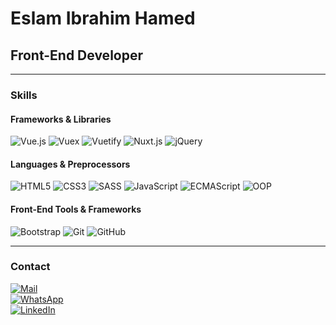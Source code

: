 # Eslam Ibrahim Hamed

## Front-End Developer

---

### Skills

#### Frameworks & Libraries

![Vue.js](https://img.shields.io/badge/Vue.js-35495E?logo=vue.js&logoColor=4FC08D)
![Vuex](https://img.shields.io/badge/Vuex-33475E?logo=vue.js&logoColor=4FC08D)
![Vuetify](https://img.shields.io/badge/Vuetify-1867C0?logo=vuetify&logoColor=white)
![Nuxt.js](https://img.shields.io/badge/Nuxt.js-00C58E?logo=nuxt.js&logoColor=white)
![jQuery](https://img.shields.io/badge/jQuery-0769AD?logo=jquery&logoColor=white)

#### Languages & Preprocessors

![HTML5](https://img.shields.io/badge/HTML5-E34F26?logo=html5&logoColor=white)
![CSS3](https://img.shields.io/badge/CSS3-1572B6?logo=css3&logoColor=white)
![SASS](https://img.shields.io/badge/SASS-CC6699?logo=sass&logoColor=white)
![JavaScript](https://img.shields.io/badge/JavaScript-F7DF1E?logo=javascript&logoColor=black)
![ECMAScript](https://img.shields.io/badge/ECMAScript-6?logo=javascript&logoColor=F7DF1E)
![OOP](https://img.shields.io/badge/OOP-Concepts-orange)

#### Front-End Tools & Frameworks

![Bootstrap](https://img.shields.io/badge/Bootstrap-563D7C?logo=bootstrap&logoColor=white)
![Git](https://img.shields.io/badge/Git-F05032?logo=git&logoColor=white)
![GitHub](https://img.shields.io/badge/GitHub-181717?logo=github&logoColor=white)

---

### Contact

[![Mail](https://img.shields.io/badge/Mail-eslamibrahimhamed%40gmail.com-red?logo=gmail&logoColor=white)](mailto:eslamibrahimhamed@gmail.com)  
[![WhatsApp](https://img.shields.io/badge/WhatsApp-01140007055-green?logo=whatsapp&logoColor=white)](https://wa.me/201140007055)  
[![LinkedIn](https://img.shields.io/badge/LinkedIn-Connect-blue?logo=linkedin&logoColor=white)](https://www.linkedin.com/in/eslam-hamed-a30520229/)
